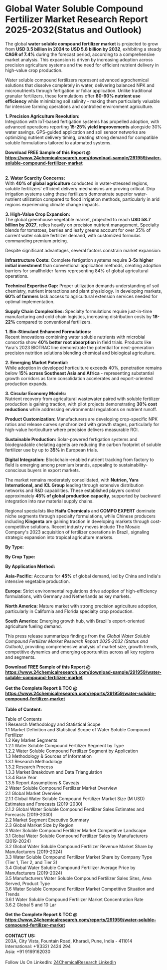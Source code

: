 <h1>Global Water Soluble Compound Fertilizer Market Research Report 2025-2032(Status and Outlook)</h1><p>The global <strong>water soluble compound fertilizer market</strong> is projected to grow from <strong>USD 3.5 billion in 2024 to USD 5.8 billion by 2032</strong>, exhibiting a steady <strong>CAGR of 7.4%</strong> during the forecast period, according to a comprehensive market analysis. This expansion is driven by increasing adoption across precision agriculture systems and the need for efficient nutrient delivery in high-value crop production.</p><p>Water soluble compound fertilizers represent advanced agrochemical solutions that dissolve completely in water, delivering balanced NPK and micronutrients through fertigation or foliar application. Unlike traditional granular fertilizers, these formulations offer <strong>80-90% nutrient use efficiency</strong> while minimizing soil salinity - making them particularly valuable for intensive farming operations and controlled environment agriculture.</p><p><strong>1. Precision Agriculture Revolution:</strong><br>
Integration with IoT-based fertigation systems has propelled adoption, with advanced operations reporting <strong>15-25% yield improvements</strong> alongside 30% water savings. GPS-guided application and soil sensor networks are optimizing nutrient delivery timing, creating strong demand for compatible soluble formulations tailored to automated systems.</p><div><b>Download FREE Sample of this Report @ 
            <a href="https://www.24chemicalresearch.com/download-sample/291959/water-soluble-compound-fertilizer-market">
            https://www.24chemicalresearch.com/download-sample/291959/water-soluble-compound-fertilizer-market</a></b></div><br><p><strong>2. Water Scarcity Concerns:</strong><br>
With <strong>40% of global agriculture</strong> conducted in water-stressed regions, soluble fertilizers' efficient delivery mechanisms are proving critical. Drip irrigation systems using these fertilizers demonstrate superior water-nutrient utilization compared to flood irrigation methods, particularly in arid regions experiencing climate change impacts.</p><p><strong>3. High-Value Crop Expansion:</strong><br>
The global greenhouse vegetable market, projected to reach <strong>USD 58.7 billion by 2027</strong>, relies heavily on precision nutrient management. Specialty blends for tomatoes, berries and leafy greens account for over 35% of current water soluble fertilizer demand, with customized formulas commanding premium pricing.</p><p>Despite significant advantages, several factors constrain market expansion:</p><p><strong>Infrastructure Costs:</strong> Complete fertigation systems require <strong>3-5x higher initial investment</strong> than conventional application methods, creating adoption barriers for smallholder farms representing 84% of global agricultural operations.</p><p><strong>Technical Expertise Gap:</strong> Proper utilization demands understanding of soil chemistry, nutrient interactions and plant physiology. In developing markets, <strong>60% of farmers</strong> lack access to agricultural extension services needed for optimal implementation.</p><p><strong>Supply Chain Complexities:</strong> Specialty formulations require just-in-time manufacturing and cold chain logistics, increasing distribution costs by <strong>18-22%</strong> compared to conventional fertilizers.</p><p><strong>1. Bio-Stimulant Enhanced Formulations:</strong><br>
Recent innovations combining water soluble nutrients with microbial consortia show <strong>40% better root absorption</strong> in field trials. Products like Yara's 2023 BIOTRAC line demonstrate the potential for next-generation precision nutrition solutions blending chemical and biological agriculture.</p><p><strong>2. Emerging Market Potential:</strong><br>
While adoption in developed horticulture exceeds 40%, penetration remains below <strong>15% across Southeast Asia and Africa</strong> - representing substantial growth corridors as farm consolidation accelerates and export-oriented production expands.</p><p><strong>3. Circular Economy Models:</strong><br>
Nutrient recovery from agricultural wastewater paired with soluble fertilizer production is gaining traction, with pilot projects demonstrating <strong>30% cost reductions</strong> while addressing environmental regulations on nutrient runoff.</p><p><strong>Product Customization:</strong> Manufacturers are developing crop-specific NPK ratios and release curves synchronized with growth stages, particularly for high-value horticulture where precision delivers measurable ROI.</p><p><strong>Sustainable Production:</strong> Solar-powered fertigation systems and biodegradable chelating agents are reducing the carbon footprint of soluble fertilizer use by up to <strong>35%</strong> in European trials.</p><p><strong>Digital Integration:</strong> Blockchain-enabled nutrient tracking from factory to field is emerging among premium brands, appealing to sustainability-conscious buyers in export markets.</p><p>The market remains moderately consolidated, with <strong>Nutrien, Yara International, and ICL Group</strong> leading through extensive distribution networks and R&amp;D capabilities. These established players control approximately <strong>45% of global production capacity</strong>, supported by backward integration into raw material supply chains.</p><p>Regional specialists like <strong>Haifa Chemicals</strong> and <strong>COMPO EXPERT</strong> dominate niche segments through specialty formulations, while Chinese producers including <strong>Kingenta</strong> are gaining traction in developing markets through cost-competitive solutions. Recent industry moves include The Mosaic Company's 2023 acquisition of fertilizer operations in Brazil, signaling strategic expansion into tropical agriculture markets.</p><p><strong>By Type:</strong></p><p><strong>By Crop Type:</strong></p><p><strong>By Application Method:</strong></p><p><strong>Asia-Pacific:</strong> Accounts for <strong>45%</strong> of global demand, led by China and India's intensive vegetable production.</p><p><strong>Europe:</strong> Strict environmental regulations drive adoption of high-efficiency formulations, with Germany and Netherlands as key markets.</p><p><strong>North America:</strong> Mature market with strong precision agriculture adoption, particularly in California and Florida specialty crop production.</p><p><strong>South America:</strong> Emerging growth hub, with Brazil's export-oriented agriculture fueling demand.</p><p>This press release summarizes findings from the <em>Global Water Soluble Compound Fertilizer Market Research Report 2025-2032 (Status and Outlook)</em>, providing comprehensive analysis of market size, growth trends, competitive dynamics and emerging opportunities across all key regions and segments.</p><div><b>Download FREE Sample of this Report @ 
            <a href="https://www.24chemicalresearch.com/download-sample/291959/water-soluble-compound-fertilizer-market">
            https://www.24chemicalresearch.com/download-sample/291959/water-soluble-compound-fertilizer-market</a></b></div><br><div><b>Get the Complete Report & TOC @ 
            <a href="https://www.24chemicalresearch.com/reports/291959/water-soluble-compound-fertilizer-market">
            https://www.24chemicalresearch.com/reports/291959/water-soluble-compound-fertilizer-market</a></b></div><br>
            <b>Table of Content:</b><p>Table of Contents<br />
1 Research Methodology and Statistical Scope<br />
1.1 Market Definition and Statistical Scope of Water Soluble Compound Fertilizer<br />
1.2 Key Market Segments<br />
1.2.1 Water Soluble Compound Fertilizer Segment by Type<br />
1.2.2 Water Soluble Compound Fertilizer Segment by Application<br />
1.3 Methodology & Sources of Information<br />
1.3.1 Research Methodology<br />
1.3.2 Research Process<br />
1.3.3 Market Breakdown and Data Triangulation<br />
1.3.4 Base Year<br />
1.3.5 Report Assumptions & Caveats<br />
2 Water Soluble Compound Fertilizer Market Overview<br />
2.1 Global Market Overview<br />
2.1.1 Global Water Soluble Compound Fertilizer Market Size (M USD) Estimates and Forecasts (2019-2030)<br />
2.1.2 Global Water Soluble Compound Fertilizer Sales Estimates and Forecasts (2019-2030)<br />
2.2 Market Segment Executive Summary<br />
2.3 Global Market Size by Region<br />
3 Water Soluble Compound Fertilizer Market Competitive Landscape<br />
3.1 Global Water Soluble Compound Fertilizer Sales by Manufacturers (2019-2024)<br />
3.2 Global Water Soluble Compound Fertilizer Revenue Market Share by Manufacturers (2019-2024)<br />
3.3 Water Soluble Compound Fertilizer Market Share by Company Type (Tier 1, Tier 2, and Tier 3)<br />
3.4 Global Water Soluble Compound Fertilizer Average Price by Manufacturers (2019-2024)<br />
3.5 Manufacturers Water Soluble Compound Fertilizer Sales Sites, Area Served, Product Type<br />
3.6 Water Soluble Compound Fertilizer Market Competitive Situation and Trends<br />
3.6.1 Water Soluble Compound Fertilizer Market Concentration Rate<br />
3.6.2 Global 5 and 10 Lar</p><div><b>Get the Complete Report & TOC @ 
            <a href="https://www.24chemicalresearch.com/reports/291959/water-soluble-compound-fertilizer-market">
            https://www.24chemicalresearch.com/reports/291959/water-soluble-compound-fertilizer-market</a></b></div><br><b>CONTACT US:</b><br>
            203A, City Vista, Fountain Road, Kharadi, Pune, India - 411014<br>
            International: +1(332) 2424 294<br>
            Asia: +91 9169162030 <br><br>
            Follow Us On LinkedIn: <a href="https://www.linkedin.com/company/24chemicalresearch/">24ChemicalResearch LinkedIn</a>